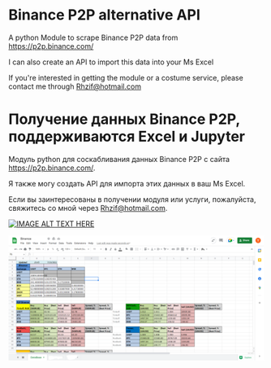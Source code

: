 # Binance P2P alternative API 

A python Module to scrape Binance P2P data from https://p2p.binance.com/

I can also create an API to import this data into your Ms Excel 

If you're interested in getting the module or a costume service, please contact me through Rhzif@hotmail.com 


# Получение данных Binance P2P, поддерживаются Excel и Jupyter 

Модуль python для соскабливания данных Binance P2P с сайта https://p2p.binance.com/.

Я также могу создать API для импорта этих данных в ваш Ms Excel. 

Если вы заинтересованы в получении модуля или услуги, пожалуйста, свяжитесь со мной через Rhzif@hotmail.com. 


[![IMAGE ALT TEXT HERE](https://img.youtube.com/vi/YlFfYPNoo8M/0.jpg)](https://www.youtube.com/watch?v=YlFfYPNoo8M) 

![image info](sheets.png)
